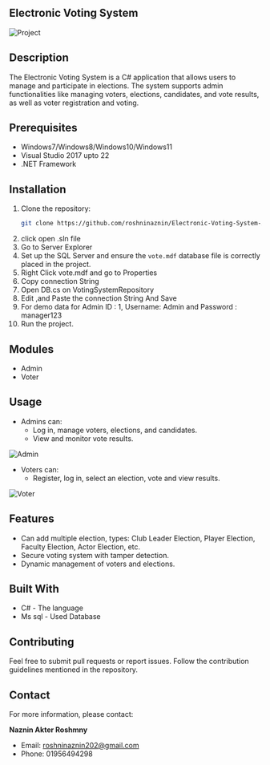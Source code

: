 ## Electronic Voting System

![Project](https://github.com/user-attachments/assets/5f72dd7d-3d22-4fe3-9dbf-1556a62dc3de)


## Description
The Electronic Voting System is a C# application that allows users to manage and participate in elections. The system supports admin functionalities like managing voters, elections, candidates, and vote results, as well as voter registration and voting.

## Prerequisites

- Windows7/Windows8/Windows10/Windows11
- Visual Studio 2017 upto 22
- .NET Framework

## Installation

1. Clone the repository:
    ```bash
    git clone https://github.com/roshninaznin/Electronic-Voting-System-Application
    ```
3. click open .sln file
4. Go to Server Explorer
5. Set up the SQL Server and ensure the `vote.mdf` database file is correctly placed in the project.
6. Right Click vote.mdf and go to Properties
7. Copy connection String
8. Open DB.cs on VotingSystemRepository
9. Edit ,and Paste the connection String And Save
10. For demo data for Admin ID : 1, Username: Admin and Password : manager123
11. Run the project.

## Modules
 - Admin
 - Voter

## Usage
- Admins can:
  - Log in, manage voters, elections, and candidates.
  - View and monitor vote results.
  
![Admin](https://github.com/user-attachments/assets/000f9bf0-f5bc-46c5-a5ad-f34f8ff56ed3)


- Voters can:
  - Register, log in, select an election, vote and view results.
    
![Voter](https://github.com/user-attachments/assets/c57ac82d-4ed7-4e7c-8d1e-4ac90d584908)
    

## Features

- Can add multiple election, types: Club Leader Election, Player Election, Faculty Election, Actor Election, etc.
- Secure voting system with tamper detection.
- Dynamic management of voters and elections.
  
## Built With
 - C# - The language
 - Ms sql - Used Database

## Contributing

Feel free to submit pull requests or report issues. Follow the contribution guidelines mentioned in the repository.

## Contact

For more information, please contact:  

**Naznin Akter Roshmny** 
- Email: roshninaznin202@gmail.com
- Phone: 01956494298
